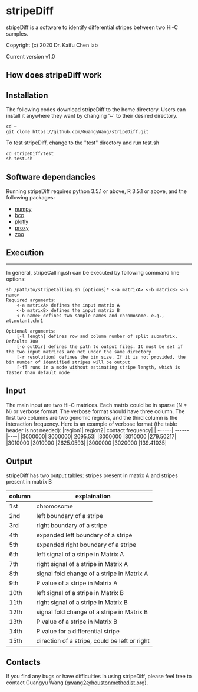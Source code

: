 # stripeDiff
stripeDiff is a software to identify differential stripes between two Hi-C samples. 

Copyright (c) 2020 Dr. Kaifu Chen lab

Current version v1.0


## How does stripeDiff work


## Installation
The following codes download stripeDiff to the home directory. Users can install it anywhere they want by changing '~' to their desired directory.

    cd ~
    git clone https://github.com/GuangyWang/stripeDiff.git
    
To test stripeDiff, change to the "test" directory and run test.sh

    cd stripeDiff/test
    sh test.sh


## Software dependancies
Running stripeDiff requires python 3.5.1 or above, R 3.5.1 or above, and the following packages:
- [numpy](https://numpy.org)
- [bcp](https://cran.r-project.org/web/packages/bcp/index.html)
- [plotly](https://cran.r-project.org/web/packages/plotly/index.html)
- [proxy](https://cran.r-project.org/web/packages/proxy/index.html)
- [zoo](https://cran.r-project.org/web/packages/zoo/index.html)


## Execution
----------
In general, stripeCalling.sh can be executed by following command line options:

    sh /path/to/stripeCalling.sh [options]* <-a matrixA> <-b matrixB> <-n name>
    Required arguments:
        <-a matrixA> defines the input matrix A
        <-b matrixB> defines the input matrix B
        <-n name> defines two sample names and chromosome. e.g., wt,mutant,chr1
    
    Optional arguments:
        [-l length] defines row and column number of split submatrix. Default: 300 
        [-o outDir] defines the path to output files. It must be set if the two input matrices are not under the same directory
        [-r resolution] defines the bin size. If it is not provided, the bin number of identified stripes will be output
        [-f] runs in a mode without estimating stripe length, which is faster than default mode

## Input
The main input are two Hi-C matrices. Each matrix could be in sparse (N * N) or verbose format. The verbose format should have three column. The first two columns are two genomic regions, and the third column is the interaction frequency. Here is an example of verbose format (the table header is not needed):
|region1|	region2|	contact frequency|
| ------| ------|----|
|3000000|	3000000|	2095.53|
|3000000	|3010000	|279.50217|
|3010000	|3010000	|2625.0593|
|3000000	|3020000	|139.41035|

## Output
stripeDiff has two output tables: stripes present in matrix A and stripes present in matrix B

| column | explaination |
| ------| ------|
| 1st | chromosome |
| 2nd | left boundary of a stripe |
| 3rd | right boundary of a stripe |
| 4th | expanded left boundary of a stripe |
| 5th | expanded right boundary of a stripe |
| 6th | left signal of a stripe in Matrix A |
| 7th | right signal of a stripe in Matrix A |
| 8th | signal fold change of a stripe in Matrix A |
| 9th | P value of a stripe in Matrix A |
| 10th | left signal of a stripe in Matrix B |
| 11th | right signal of a stripe in Matrix B |
| 12th | signal fold change of a stripe in Matrix B |
| 13th | P value of a stripe in Matrix B |
| 14th | P value for a differential stripe |
| 15th | direction of a stripe, could be left or right |


## Contacts
If you find any bugs or have difficulties in using stripeDiff, please feel free to contact Guangyu Wang (gwang2@houstonmethodist.org).
